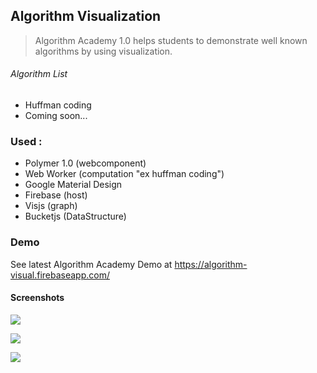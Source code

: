 
## Algorithm Visualization

> Algorithm Academy 1.0 helps students to demonstrate well known algorithms by using visualization.
###### Algorithm List
* Huffman coding
* Coming soon... 


### Used :
* Polymer 1.0 (webcomponent)
* Web Worker (computation "ex huffman coding")
* Google Material Design
* Firebase (host)
* Visjs (graph)
* Bucketjs (DataStructure)

### Demo
See latest Algorithm Academy Demo at https://algorithm-visual.firebaseapp.com/

#### Screenshots

![](https://lh3.googleusercontent.com/WylraiP9Oh6xD1Wc2diGnyUi3LU6-_Szan1IhOZHNrY1LG8ILeeBH_T1C3iMGs-feg61oH5jPtJnN2kaBrDeCdFdKn9oP-EUJeAQpxtAMRQQAFAeo9ASs_LhKGmnuh-1kWQmCvBorC6sZkDaYQ7yE5HdUi1alYZgtruH050UsS41n9VNnFVyT7De_hylxMcbjURkKItUZKSdDmCNQCmdbUuhrimf0l_IVeVI0njFxENAPzgNV0SJNDm6VqhV51VBr6NfRN1DqoIR2G3nK591ZDIpN9H0qoDo-n1uXJTM7nOAlFuA7uoczkYwdBMnycdy6XXIzDxDgMC-L0MvYbQuzOZeHQi2OtMGFMxqc-KEELug46PaZXEN_P41K0sOpMByDS8v4BT_Vyt4LGIkZhp2ShuGQ0AlTlfx1rmnQ27pdoRHVFg2YwUu3uPJBJ_khq4FQrtD2AOL_NspDAe1n8kzbtUE05KqOzjGdYKQX7al4NnG3jdVKu8b07ib4P_A8Q4sSTzMUIIx12cwr9eYna49lg31fuHJKXim53onFvu4t0EjsJ34njD3qJjnz3S9pId9fH4=w1530-h846-no)

![](https://lh3.googleusercontent.com/mnUJOIHD-yUPgKV3rp--ABjJ_bpsGzwuTbVuRBZHkp1qBhcvv9wzTk1OdQsH2K71gpm7ykH1t6wbeDtENGnHL6gPhon1yki5_W0cYg_z0IajYyBkpP9FBxc7GzbmMD6dYhQWuB_uCzu0SftIrvTVoQf8RYWyt8MFI4VBf-USs_4JpgGGx1MKkn0Pz5BdvowfMHNEtLvWSSbGNggg7WAUEul_T345Yn2571n2qbomojlBx53ZUioan8R07Vh2Rt889RvGL5IJdd5bwsRvQ1XW5fjGUa0GuDpJY0KwFmoGB-1s5oMwQrA781yPYlHFwhKvxUkpgEBAfkQ7gASo_Ar9di-GkDKxdoJ4sUhH10Jx2oWidGMGIdrjY6hHwq5Z8D-fzzZFRqXENuSC9Gy5hcvQGJH1n-pIElE5Li0hLMSwZ6w_hbms8GfCVLLIxmUkUKSDxxNrsI0wFo3FWoQRMMnxUq5N-zuS3gNbdco_CleJERcnhyowzpGJ4uTUk1oE3IhMV6qJEh6o9xaRP3GqOii9iTVOCejw6jXP1fejQWESilXLhwqtLabC-cUZ2yocsjn2WbU=w1530-h844-no)

![](https://lh3.googleusercontent.com/V2BJ2ioILQAESDNwJsRdVB1Ajk_xIIWGaISx8BLCxLVKR0tOrMA6JgIiRf9rG7IKQz30TkrzzcQ8Hsxdx6NiZfbzFNLxJ7IcJjF7TUZrSKtUxbhb0_qz9JQLOdkCh0GlUzHQCYSAdlYLkHnhDgQrU7JRM1CzTZdjImM95YCG1V2VRzR3skGvSuwf3l0cU_GpWeh6V1bt3TVsjrElSnxDth-DxAogXni9UPzvW6QRWB_7Buvl18k0zOm-gh5m0oKoquLDxKpEnvOEzNuURVKNGhh4o4rKmUkmv62KsyHCuVe7vDsyl2q2re7shwsLFnMOhe-Jy0zLaN920Ja0Sux8pW5zzC24FILlNkBKLDbKV1A_R_W32So9vhHP3quW4bHckC2K9EbSm5bT4DF-IW3PN10ygRDWZOD_4KcMCWAT_TrdlwE_7HL8JSrqmHAmrI_hmtDtLOkMQu8KuBgALyS1FUo3WdloahiVsdXVjuBm1wRDrpCrhPJZaDKUXHzsviDQ-ufgAROjBse98SKPafJELkvgpfDO8rvGH1WSOJwJlT8gb7f9xPd0Y7Qvt3QhRtAXtrs=w1530-h846-no)


